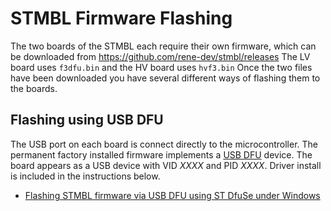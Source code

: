 # STMBL Firmware Flashing
The two boards of the STMBL each require their own firmware, which can be downloaded from https://github.com/rene-dev/stmbl/releases
The LV board uses `f3dfu.bin` and the HV board uses `hvf3.bin`
Once the two files have been downloaded you have several different ways of flashing them to the boards.
## Flashing using USB DFU
The USB port on each board is connect directly to the microcontroller. The permanent factory installed firmware implements a [USB DFU](http://wiki.openmoko.org/wiki/USB_DFU_-_The_USB_Device_Firmware_Upgrade_standard) device. 
The board appears as a USB device with VID *XXXX* and PID *XXXX*. Driver install is included in the instructions below.

- [Flashing STMBL firmware via USB DFU using ST DfuSe under Windows](firmware-flashing-dfu-windows.md)
